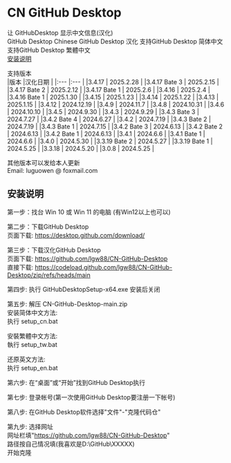 # CN GitHub Desktop
让 GitHubDesktop 显示中文信息(汉化)   
GitHub Desktop Chinese
GitHub Desktop 汉化
支持GitHub Desktop 简体中文  
支持GitHub Desktop 繁體中文  
[安装说明](#安装说明)
  
支持版本  
|版本           |汉化日期     |
|:---           |:---        |
|3.4.17         | 2025.2.28  |
|3.4.17 Bate 3  | 2025.2.15  |
|3.4.17 Bate 2  | 2025.2.12  |
|3.4.17 Bate 1  | 2025.2.6   |
|3.4.16         | 2025.2.4   |
|3.4.16 Bate 1  | 2025.1.30  |
|3.4.15         | 2025.1.23  |
|3.4.14         | 2025.1.22  |
|3.4.13         | 2025.1.15  |
|3.4.12         | 2024.12.19 |
|3.4.9          | 2024.11.7  |
|3.4.8          | 2024.10.31 |
|3.4.6          | 2024.10.10 |
|3.4.5          | 2024.9.30  |
|3.4.3          | 2024.9.29  |
|3.4.3 Bate 3   | 2024.7.27  |
|3.4.2 Bate 4   | 2024.6.27  |
|3.4.2          | 2024.7.19  |
|3.4.3 Bate 2   | 2024.7.19  |
|3.4.3 Bate 1   | 2024.7.15  |
|3.4.2 Bate 3   | 2024.6.13  |
|3.4.2 Bate 2   | 2024.6.13  |
|3.4.2 Bate 1   | 2024.6.13  |
|3.4.1          | 2024.6.6   |
|3.4.1 Bate 1   | 2024.6.6   |
|3.4.0          | 2024.5.30  |
|3.3.19 Bate 2  | 2024.5.27  |
|3.3.19 Bate 1  | 2024.5.25  |
|3.3.18         | 2024.5.20  |
|3.0.8          | 2024.5.25  |
  
  
其他版本可以发给本人更新  
Email: luguowen @ foxmail.com
  

## 安装说明

  
第一步：找台 Win 10 或 Win 11 的电脑  (有Win12以上也可以)
  
第二步：下载GitHub Desktop  
  页面下载: https://desktop.github.com/download/
  
第三步：下载汉化GitHub Desktop  
  页面下载: https://github.com/lgw88/CN-GitHub-Desktop  
  直接下载: https://codeload.github.com/lgw88/CN-GitHub-Desktop/zip/refs/heads/main  
  
第四步: 执行 GitHubDesktopSetup-x64.exe 安装后关闭  
  
第五步: 解压 CN-GitHub-Desktop-main.zip  
  安装简体中文方法:  
  执行 setup_cn.bat  
  
  安裝繁體中文方法:  
  執行 setup_tw.bat  
  
  还原英文方法:  
  执行 setup_en.bat

  
第六步: 在“桌面”或“开始”找到GitHub Desktop执行  

第七步: 登录帐号(第一次使用GitHub Desktop要注册一下帐号)

第八步: 在GitHub Desktop软件选择"文件"-"克隆代码仓"

第九步: 选择网址  
  网址栏填"https://github.com/lgw88/CN-GitHub-Desktop"  
  路径按自己情况填(我喜欢是D:\GitHub\XXXXX\)  
  开始克隆

